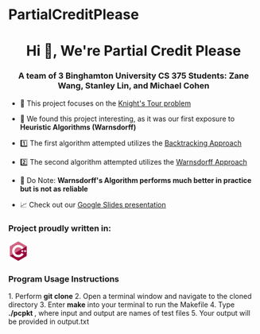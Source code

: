 # PartialCreditPlease

<h1 align="center">Hi 👋, We're Partial Credit Please</h1>
<h3 align="center">A team of 3 Binghamton University CS 375 Students: Zane Wang, Stanley Lin, and Michael Cohen</h3>

- 🔭 This project focuses on the [Knight's Tour problem](https://dl.acm.org/doi/pdf/10.1145/363427.363463)

- 💬 We found this project interesting, as it was our first exposure to **Heuristic Algorithms (Warnsdorff)**

- 1️⃣ The first algorithm attempted utilizes the [Backtracking Approach](https://ieeexplore.ieee.org/stamp/stamp.jsp?tp=&arnumber=8126004)

- 2️⃣ The second algorithm attempted utilizes the [Warnsdorff Approach](http://www.cmat.edu.uy/~mordecki/articles/warnsdorff.pdf)

- 📝 Do Note: **Warnsdorff's Algorithm performs much better in practice but is not as reliable**

- 📈 Check out our [Google Slides presentation](https://docs.google.com/presentation/d/1CrXxs2aa5r0qaIThm5TBN-bXgkF5Tv7tWmkR7-Fg4o0/edit?usp=sharing)

<h3 align="left">Project proudly written in:</h3>
<p align="left"> <a href="https://www.w3schools.com/cpp/" target="_blank" rel="noreferrer"> <img src="https://raw.githubusercontent.com/devicons/devicon/master/icons/cplusplus/cplusplus-original.svg" alt="cplusplus" width="40" height="40"/> </a> </p>

<h3 align="left">Program Usage Instructions</h3>
1. Perform <b>git clone</b>
2. Open a terminal window and navigate to the cloned directory
3. Enter <b>make</b> into your terminal to run the Makefile
4. Type <b>./pcpkt <input.txt> <output.txt></b>, where input and output are names of test files
5. Your output will be provided in output.txt


